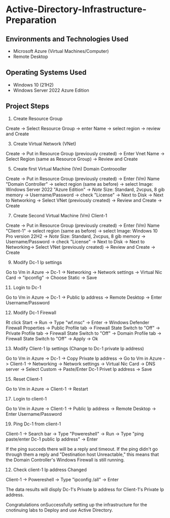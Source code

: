 # Active-Directory-Infrastructure-Preparation

<h2>Environments and Technologies Used</h2>

- Microsoft Azure (Virtual Machines/Computer)
- Remote Desktop

<h2>Operating Systems Used </h2>

- Windows 10</b> (21H2)
- Windows Server 2022 Azure Edition

<h2>Project Steps</h2>
 
1. Create Resource Group

Create -> Select Resource Group -> enter Name -> select region -> review and Create

3. Create Virtual Network (VNet)

Create -> Put in Resource Group (previously created) -> Enter Vnet Name -> Select Region (same as Resource Group) -> Review and Create

5. Create first Virtual Machine (Vm) Domain Controooller

Create -> Put in Resource Group (previously created) -> Enter (Vm) Name "Domain Controller" -> select region (same as before) -> select Image: Windows Server 2022 "Azure Edition" -> *Note* Size: Standard, 2vcpus, 8 gib memory -> Username/Password -> check "License" -> Next to Disk -> Next to Networking -> Select VNet (previously created) -> Review and Create -> Create

7. Create Second Virtual Machine (Vm) Client-1

Create -> Put in Resource Group (previously created) -> Enter (Vm) Name "Client-1" -> select region (same as before) -> select Image: Windows 10 Pro version 22H2 -> *Note* Size: Standard, 2vcpus, 8 gib memory -> Username/Password -> check "License" -> Next to Disk -> Next to Networking-> Select VNet (previously created) -> Review and Create -> Create

9. Modify Dc-1 Ip settings

Go to Vm in Azure -> Dc-1 -> Networking -> Network settings -> Virtual Nic Card -> "ipconfig" -> Choose Static -> Save
  
11. Login to Dc-1
  
Go to Vm in Azure -> Dc-1 -> Public Ip address -> Remote Desktop -> Enter Username/Password
  
12. Modify Dc-1 Firewall
  
Rt click Start -> Run -> Type "wf.msc" -> Enter -> Windows Defender Firewall Properties -> Public Profile tab -> Firewall State Switch to "Off" -> Private Profile tab -> Firewall State Switch to "Off" -> Domain Profile tab -> Firewall State Switch to "Off" -> Apply -> Ok

13. Modify Client-1 Ip settings (Change to Dc-1 private Ip address)

Go to Vm in Azure -> Dc-1 -> Copy Private Ip address -> Go to Vm in Azure -> Client-1 -> Networking -> Network settings -> Virtual Nic Card -> DNS server -> Select Custom -> Paste/Enter Dc-1 Privet Ip address -> Save
  
15. Reset Client-1

Go to Vm in Azure -> Client-1 -> Restart

17. Login to client-1

Go to Vm in Azure -> Client-1 -> Public Ip address -> Remote Desktop -> Enter Username/Password
   
19. Ping Dc-1 from client-1

Client-1 -> Search bar -> Type "Powereshell" -> Run -> Type "ping paste/enter Dc-1 public Ip address" -> Enter
   
If the ping succeds there will be a reply and timeout. If the ping didn't go through them a reply and "Destination host   Unreactable," this means that the Domain Controller's Windows Firewall is still running.

12. Check client-1 Ip address Changed

Client-1 -> Powereshell  -> Type "ipconfig /all" -> Enter

The data results will disply Dc-1's Private Ip address for Client-1's Private Ip address.

Congratulations onSuccessfully setting up the  infrastructure for the cnotinuing labs to Deploy and use Active Directory.
  
   
   

   
